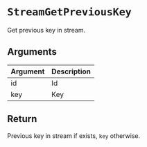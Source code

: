 # `StreamGetPreviousKey`

Get previous key in stream.

## Arguments

| Argument | Description |
| -------- | ----------- |
| id       | Id          |
| key      | Key         |

## Return

Previous key in stream if exists, `key` otherwise.
